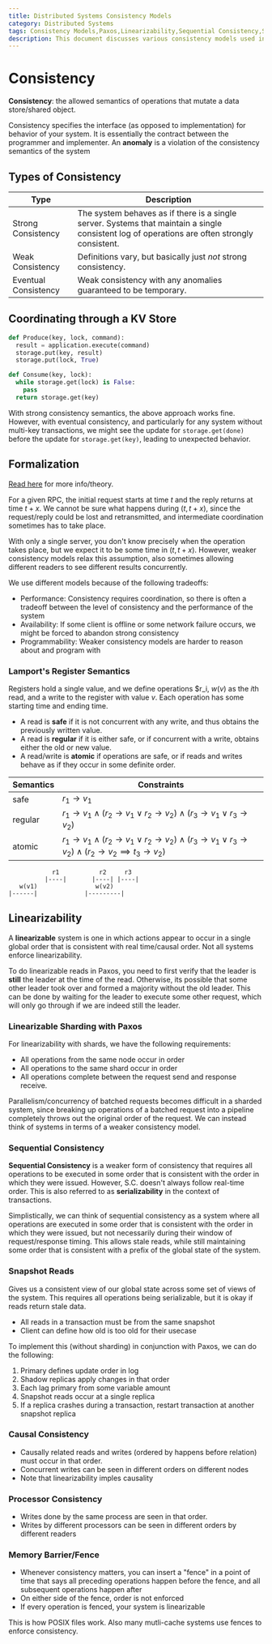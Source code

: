 ```yaml
---
title: Distributed Systems Consistency Models
category: Distributed Systems
tags: Consistency Models,Paxos,Linearizability,Sequential Consistency,Snapshot Reads,Causal Consistency,Processor Consistency,Memory Barrier/Fence
description: This document discusses various consistency models used in distributed systems, including Paxos, linearizability, sequential consistency, snapshot reads, causal consistency, processor consistency, and memory barriers. It explains the differences between these models and when to use them.
---
```


# Consistency

**Consistency**: the allowed semantics of operations that mutate a data store/shared object.

Consistency specifies the interface (as opposed to implementation) for behavior of your system. It is essentially the contract between the programmer and implementer. An **anomaly** is a violation of the consistency semantics of the system

## Types of Consistency

| Type                 | Description                               |
|----------------------|-------------------------------------------|
| Strong Consistency   | The system behaves as if there is a single server. Systems that maintain a single consistent log of operations are often strongly consistent. |
| Weak Consistency     | Definitions vary, but basically just *not* strong consistency.  |
| Eventual Consistency | Weak consistency with any anomalies guaranteed to be temporary. |

## Coordinating through a KV Store

```python
def Produce(key, lock, command):
  result = application.execute(command)
  storage.put(key, result)
  storage.put(lock, True)

def Consume(key, lock):
  while storage.get(lock) is False:
    pass
  return storage.get(key)
```

With strong consistency semantics, the above approach works fine. However, with eventual consistency, and particularly for any system without multi-key transactions, we might see the update for `storage.get(done)` before the update for `storage.get(key)`, leading to unexpected behavior.

## Formalization

[Read here](https://lamport.azurewebsites.net/pubs/interprocess.pdf) for more info/theory.

For a given RPC, the initial request starts at time $t$ and the reply returns at time $t + x$. We cannot be sure what happens during $(t, t + x)$, since the request/reply could be lost and retransmitted, and intermediate coordination sometimes has to take place.

With only a single server, you don't know precisely when the operation takes place, but we expect it to be some time in $(t, t + x)$. However, weaker consistency models relax this assumption, also sometimes allowing different readers to see different results concurrently.

We use different models because of the following tradeoffs:

- Performance: Consistency requires coordination, so there is often a tradeoff between the level of consistency and the performance of the system
- Availability: If some client is offline or some network failure occurs, we might be forced to abandon strong consistency
- Programmability: Weaker consistency models are harder to reason about and program with

### Lamport's Register Semantics

Registers hold a single value, and we define operations $r_i, $w(v)$ as the $i$th read, and a write to the register with value $v$. Each operation has some starting time and ending time.

- A read is **safe** if it is not concurrent with any write, and thus obtains the previously written value.
- A read is **regular** if it is either safe, or if concurrent with a write, obtains either the old or new value.
- A read/write is **atomic** if operations are safe, or if reads and writes behave as if they occur in some definite order.


| Semantics | Constraints          |
|-----------|----------------------|
| safe      | $r_1 \to v_1$         |
| regular   | $r_1 \to v_1 \land (r_2 \to v_1 \lor r_2 \to v_2) \land (r_3 \to v_1 \lor r_3 \to v_2)$ |
| atomic    | $r_1 \to v_1 \land (r_2 \to v_1 \lor r_2 \to v_2) \land (r_3 \to v_1 \lor r_3 \to v_2) \land (r_2 \to v_2 \implies t_3 \to v_2)$ |

```plaintext
            r1           r2     r3
          |----|       |----| |----|
   w(v1)                w(v2)
|------|             |---------|
```

## Linearizability

A **linearizable** system is one in which actions appear to occur in a single global order that is consistent with real time/causal order. Not all systems enforce linearizability.

To do linearizable reads in Paxos, you need to first verify that the leader is **still** the leader at the time of the read. Otherwise, its possible that some other leader took over and formed a majority without the old leader. This can be done by waiting for the leader to execute some other request, which will only go through if we are indeed still the leader.

### Linearizable Sharding with Paxos

For linearizability with shards, we have the following requirements:

- All operations from the same node occur in order
- All operations to the same shard occur in order
- All operations complete between the request send and response receive.

Parallelism/concurrency of batched requests becomes difficult in a sharded system, since breaking up operations of a batched request into a pipeline completely throws out the original order of the request. We can instead think of systems in terms of a weaker consistency model.

### Sequential Consistency

**Sequential Consistency** is a weaker form of consistency that requires all operations to be executed in some order that is consistent with the order in which they were issued. However, S.C. doesn't always follow real-time order. This is also referred to as **serializability** in the context of transactions.

Simplistically, we can think of sequential consistency as a system where all operations are executed in some order that is consistent with the order in which they were issued, but not necessarily during their window of request/response timing. This allows stale reads, while still maintaining some order that is consistent with a prefix of the global state of the system.


### Snapshot Reads

Gives us a consistent view of our global state across some set of views of the system. This requires all operations being serializable, but it is okay if reads return stale data.

- All reads in a transaction must be from the same snapshot
- Client can define how old is too old for their usecase

To implement this (without sharding) in conjunction with Paxos, we can do the following:

1. Primary defines update order in log
2. Shadow replicas apply changes in that order
3. Each lag primary from some variable amount
4. Snapshot reads occur at a single replica
5. If a replica crashes during a transaction, restart transaction at another snapshot replica

### Causal Consistency

- Causally related reads and writes (ordered by happens before relation) must occur in that order.
- Concurrent writes can be seen in different orders on different nodes
- Note that linearizability imples causality

### Processor Consistency

- Writes done by the same process are seen in that order.
- Writes by different processors can be seen in different orders by different readers

### Memory Barrier/Fence

- Whenever consistency matters, you can insert a "fence" in a point of time that says all preceding operations happen before the fence, and all subsequent operations happen after
- On either side of the fence, order is not enforced
- If every operation is fenced, your system is linearizable

This is how POSIX files work. Also many mutli-cache systems use fences to enforce consistency.
